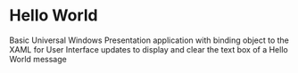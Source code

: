 # Hello World

Basic Universal Windows Presentation application with binding object to the XAML for User Interface updates to display and clear the text box of a Hello World message
